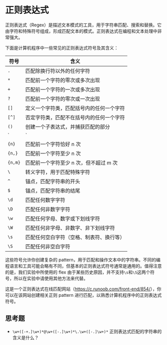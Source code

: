 # 正则表达式

正则表达式（Regex）是描述文本模式的工具，用于字符串匹配、搜索和替换。它由字符和特殊符号组成，形成匹配文本的模式。正则表达式在编程和文本处理中非常强大。

下面是计算机程序中一些常见的正则表达式符号及其含义：

<!-- prettier-ignore-start -->

| 符号    | 含义                                     |
| --- | --- |
| `.`     | 匹配除换行符以外的任何字符               |
| `*`     | 匹配前一个字符的零次或多次出现           |
| `+`     | 匹配前一个字符的一次或多次出现           |
| `?`     | 匹配前一个字符的零次或一次出现           |
| `[]`    | 定义一个字符类，匹配括号内的任何一个字符 |
| `[^]`   | 否定字符类，匹配不在括号内的任何一个字符 |
| `()`    | 创建一个子表达式，并捕获匹配的部分       |
| `|`     | 或操作，匹配两边任一表达式 |
| `{n}`   | 匹配前一个字符恰好 n 次                  |
| `{n,}`  | 匹配前一个字符至少 n 次                  |
| `{n,m}` | 匹配前一个字符至少 n 次，但不超过 m 次   |
| `\`     | 转义字符，用于匹配特殊字符               |
| `^`     | 锚点，匹配字符串的开头                   |
| `$`     | 锚点，匹配字符串的结尾                   |
| `\d`    | 匹配任何数字字符                         |
| `\D`    | 匹配任何非数字字符                       |
| `\w`    | 匹配任何字母、数字或下划线字符           |
| `\W`    | 匹配任何非字母、非数字、非下划线字符     |
| `\s`    | 匹配任何空白字符（空格、制表符、换行等） |
| `\S`    | 匹配任何非空白字符                       |

<!-- prettier-ignore-end -->

这些符号允许你创建复杂的 pattern，用于匹配和操作文本中的字符串。不同的编程语言和工具可能会略有不同，但基本的正则表达式符号通常是通用的。值得注意的是，我们实验中所使用的 flex 由于某些历史原因，并不支持`\s`和`\S`这两个符号，所以在实验中请使用其他方法来代替。

这是一个正则表达式在线匹配网站（<https://c.runoob.com/front-end/854/>），你可以在该网站创建相关正则 pattern 进行匹配，以熟悉计算机程序中的正则表达式符号。

## 思考题

- `\w+([-+.]\w+)*@\w+([-.]\w+)*\.\w+([-.]\w+)*` 正则表达式匹配的字符串的含义是什么？
